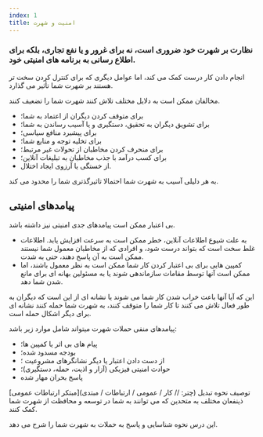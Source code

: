 ```yaml
---
index: 1
title: امنیت و شهرت
---
```

### نظارت بر شهرت خود ضروری است، نه برای غرور و یا نفع تجاری، بلکه برای اطلاع رسانی به برنامه های امنیتی خود.

انجام دادن کار درست کمک می کند، اما عوامل دیگری که برای کنترل کردن سخت تر هستند بر شهرت شما تأثیر می گذارد.

مخالفان ممکن است به دلایل مختلف تلاش کنند شهرت شما را تضعیف کنند.

* برای متوقف کردن دیگران از اعتماد به شما؛
* برای تشویق دیگران به تحقیق، دستگیری و یا آسیب رساندن به شما؛
* برای پیشبرد منافع سیاسی؛
* برای تخلیه توجه و منابع شما؛
* برای منحرف کردن مخاطبان از تحولات غیر مرتبط؛
* برای کسب درآمد با جذب مخاطبان به تبلیغات آنلاین؛
* از خستگی یا آرزوی ایجاد اختلال.

به هر دلیلی آسیب به شهرت شما احتمالا تاثیرگذتری شما را محدود می کند.

## پیامدهای امنیتی

 بی اعتبار ممکن است پیامدهای جدی امنیتی نیز داشته باشد.

* به علت شیوع اطلاعات آنلاین، خطر ممکن است به سرعت افزایش یابد. اطلاعات غلط سخت است که بتواند درست شود، و افرادی که از مخاطبان معمول شما نیستند ممکن است به آن پاسخ دهند، حتی به شدت.
* کمپین هایی برای بی اعتبار کردن کار شما ممکن است به نظر معمول باشند، اما ممکن است آنها توسط مقامات سازماندهی شوند یا به مسئولین بهانه ای برای مانع شدن شما دهد.

این که آیا آنها باعث خراب شدن کار شما می شوند یا نشانه ای از این است که دیگران به طور فعال تلاش می کنند تا کار شما را متوقف کنند، به شهرت شما حمله کنند نشانه ای برای دیگر اشکال حمله است.

پیامدهای منفی حملات شهرت میتواند شامل موارد زیر باشد:

* پیام های بی اثر یا کمپین ها؛
* بودجه مسدود شده؛
* از دست دادن اعتبار یا دیگر نشانگرهای مشروعیت ؛
* حوادث امنیتی فیزیکی (آزار و اذیت، حمله، دستگیری)؛
* پاسخ بحران مهار شده

[مبتکر ارتباطات عمومی](چتر: // کار / عمومی / ارتباطات / مبتدی) توصیف نحوه تبدیل ذینفعان مختلف به متحدین که می توانند به شما در توسعه و محافظت از شهرت شما کمک کنند.

این درس نحوه شناسایی و پاسخ به حملات به شهرت شما را شرح می دهد.